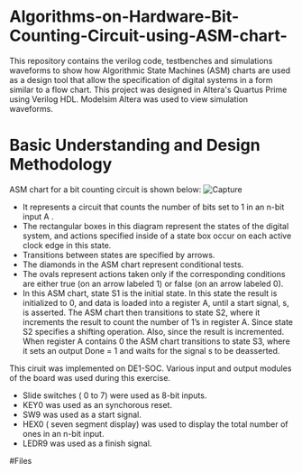 # Algorithms-on-Hardware-Bit-Counting-Circuit-using-ASM-chart-
This repository contains the verilog code, testbenches and simulations waveforms to show how Algorithmic State Machines (ASM) charts are used as a design tool that allow the specification of digital systems in a form similar to a flow chart. This project was designed in 
Altera's Quartus Prime using Verilog HDL. Modelsim Altera was used to view simulation waveforms. 

# Basic Understanding and Design Methodology
ASM chart for a bit counting circuit is shown below:
![Capture](https://github.com/user-attachments/assets/a9462274-7c22-4a4d-8811-486834838c3c)
- It represents a circuit that counts the number of bits set to 1 in an n-bit input A .
- The rectangular boxes in this diagram represent the states of the digital system, and actions specified inside of a state box occur on each active clock edge in this state.
- Transitions between states are specified by arrows.
- The diamonds in the ASM chart represent conditional tests.
- The ovals represent actions taken only if the corresponding conditions are either true (on an arrow labeled 1) or false (on an arrow labeled 0).
- In this ASM chart, state S1 is the initial state. In this state the result is initialized to 0, and data is loaded into a register A, until a start signal, s, is asserted. The ASM chart then transitions to state S2, where it increments the result to count the number of
  1’s in register A. Since state S2 specifies a shifting operation. Also, since the result is incremented.  When register A contains 0 the ASM chart transitions to state S3, where it sets an output Done = 1 and waits for the signal s to be deasserted.

This ciruit was implemented on DE1-SOC. Various input and output modules of the board was used during this exercise.
- Slide switches ( 0 to 7) were used as 8-bit inputs.
- KEY0 was used as an synchorous reset.
- SW9 was used as a start signal.
- HEX0 ( seven segment display) was used to display the total number of ones in an n-bit input.
- LEDR9 was used as a finish signal.

#Files

